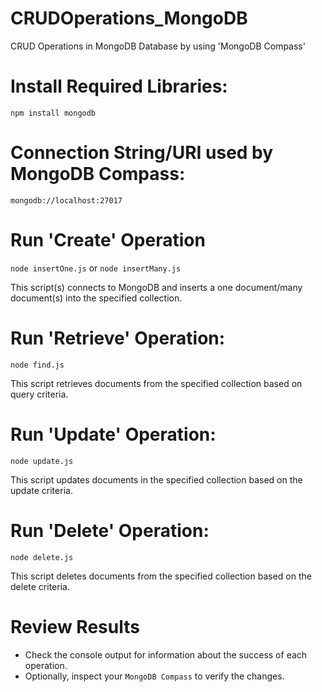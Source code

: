# CRUDOperations_MongoDB
CRUD Operations in MongoDB Database by using 'MongoDB Compass'

# Install Required Libraries:
`npm install mongodb`

# Connection String/URI used by MongoDB Compass:
`mongodb://localhost:27017`

# Run 'Create' Operation
`node insertOne.js` or  `node insertMany.js`

This script(s) connects to MongoDB and inserts a one document/many document(s) into the specified collection.

# Run 'Retrieve' Operation:
`node find.js`

This script retrieves documents from the specified collection based on query criteria.

# Run 'Update' Operation:
`node update.js`

This script updates documents in the specified collection based on the update criteria.

# Run 'Delete' Operation:
`node delete.js`

This script deletes documents from the specified collection based on the delete criteria.

# Review Results
- Check the console output for information about the success of each operation.
- Optionally, inspect your `MongoDB Compass` to verify the changes.
